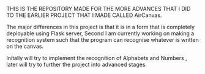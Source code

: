 THIS IS THE REPOSITORY MADE FOR THE MORE ADVANCES THAT I DID TO THE EARLIER PROJECT THAT I MADE CALLED AirCanvas.

The major differences in this project is that it is in a form that is completely deployable using Flask server,
Second I am currently working on making a recognition system such that the program can recognise whatever is written on the canvas.

Initally will try to implement the recognition of Alphabets and Numbers , later will try to further the project into advanced stages.